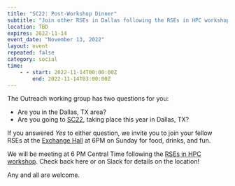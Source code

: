 ```yaml
---
title: "SC22: Post-Workshop Dinner"
subtitle: "Join other RSEs in Dallas following the RSEs in HPC workshop"
location: TBD
expires: 2022-11-14
event_date: "November 13, 2022"
layout: event
repeated: false
category: social
time:
    - - start: 2022-11-14T00:00:00Z
        end: 2022-11-14T03:00:00Z
---
```


The Outreach working group has two questions for you:

- Are you in the Dallas, TX area?
- Are you going to [SC22](https://sc22.supercomputing.org/), taking place this year in Dallas, TX?

If you answered _Yes_ to either question, we invite you to join your fellow
RSEs at the [Exchange Hall](https://theexchangehall.com/)
at 6PM on Sunday for food, drinks, and fun.

We will be meeting at 6 PM Central Time following the
[RSEs in HPC workshop](https://us-rse.org/rse-hpc-2022/). Check back here or on Slack for details on the location!

Any and all are welcome.
